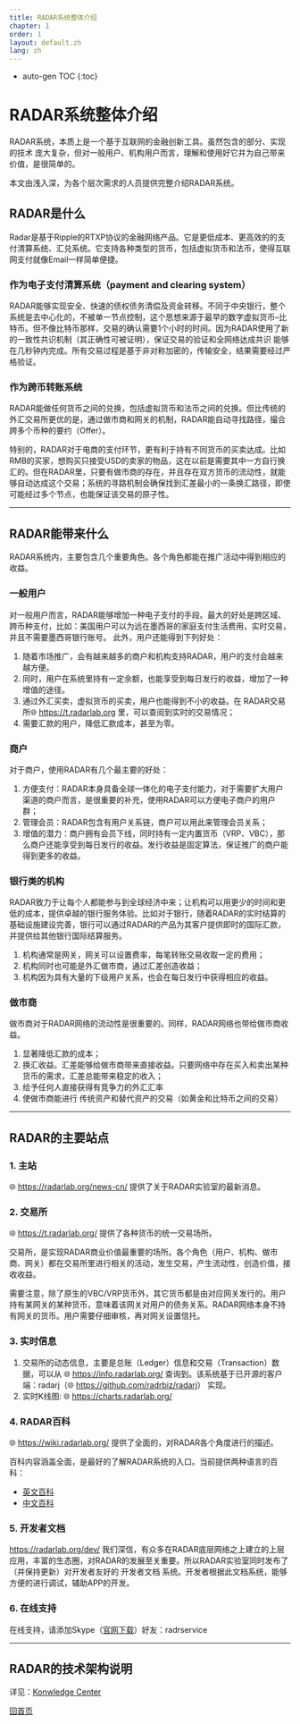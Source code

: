 ```yaml
---
title: RADAR系统整体介绍
chapter: 1
order: 1
layout: default.zh
lang: zh
---
```


* auto-gen TOC
{:toc}

# RADAR系统整体介绍

RADAR系统，本质上是一个基于互联网的金融创新工具。虽然包含的部分、实现的技术 庞大复杂，但对一般用户、机构用户而言，理解和使用好它并为自己带来价值，是很简单的。

本文由浅入深，为各个层次需求的人员提供完整介绍RADAR系统。

## RADAR是什么

Radar是基于Ripple的RTXP协议的金融网络产品。它是更低成本、更高效的的支付清算系统、汇兑系统。它支持各种类型的货币，包括虚拟货币和法币，使得互联网支付就像Email一样简单便捷。

### 作为电子支付清算系统（payment and clearing system）

RADAR能够实现安全、快速的债权债务清偿及资金转移。不同于中央银行，整个系统是去中心化的，不被单一节点控制，这个思想来源于最早的数字虚拟货币–比特币。但不像比特币那样，交易的确认需要1个小时的时间。因为RADAR使用了新的一致性共识机制（其正确性可被证明），保证交易的验证和全网络达成共识 能够在几秒钟内完成。所有交易过程是基于非对称加密的，传输安全，结果需要经过严格验证。

### 作为跨币转账系统

RADAR能做任何货币之间的兑换，包括虚拟货币和法币之间的兑换。但比传统的外汇交易所更优的是，通过做市商和网关的机制，RADAR能自动寻找路径，撮合跨多个币种的要约（Offer）。

特别的，RADAR对于电商的支付环节，更有利于持有不同货币的买卖达成。比如RMB的买家，想购买只接受USD的卖家的物品，这在以前是需要其中一方自行换汇的。但在RADAR里，只要有做市商的存在，并且存在双方货币的流动性，就能够自动达成这个交易；系统的寻路机制会确保找到汇差最小的一条换汇路径，即使可能经过多个节点，也能保证该交易的原子性。

------

## RADAR能带来什么

RADAR系统内，主要包含几个重要角色。各个角色都能在推广活动中得到相应的收益。

### 一般用户

对一般用户而言，RADAR能够增加一种电子支付的手段。最大的好处是跨区域、跨币种支付，比如：美国用户可以为远在墨西哥的家庭支付生活费用，实时交易，并且不需要墨西哥银行账号。 此外，用户还能得到下列好处：
  1. 随着市场推广，会有越来越多的商户和机构支持RADAR，用户的支付会越来越方便。
  2. 同时，用户在系统里持有一定余额，也能享受到每日发行的收益，增加了一种增值的途径。
  3. 通过外汇买卖，虚拟货币的买卖，用户也能得到不小的收益。在 RADAR交易所🌐 <https://t.radarlab.org> 里，可以查阅到实时的交易情况；
  4. 需要汇款的用户，降低汇款成本，甚至为零。

### 商户

对于商户，使用RADAR有几个最主要的好处：
  1. 方便支付：RADAR本身具备全球一体化的电子支付能力，对于需要扩大用户渠道的商户而言，是很重要的补充，使用RADAR可以方便电子商户的用户群；
  2. 管理会员：RADAR包含有用户关系链，商户可以用此来管理会员关系；
  3. 增值的潜力：商户拥有会员下线，同时持有一定内置货币（VRP、VBC），那么商户还能享受到每日发行的收益。发行收益是固定算法，保证推广的商户能得到更多的收益。 

### 银行类的机构

RADAR致力于让每个人都能参与到全球经济中来；让机构可以用更少的时间和更低的成本，提供卓越的银行服务体验。比如对于银行，随着RADAR的实时结算的基础设施建设完善，银行可以通过RADAR的产品为其客户提供即时的国际汇款，并提供给其他银行国际结算服务。
  1. 机构通常是网关，网关可以设置费率，每笔转账交易收取一定的费用；
  2. 机构同时也可能是外汇做市商，通过汇差创造收益；
  3. 机构因为具有大量的下级用户关系，也会在每日发行中获得相应的收益。

### 做市商

做市商对于RADAR网络的流动性是很重要的。同样，RADAR网络也带给做市商收益。
  1. 显著降低汇款的成本；
  2. 换汇收益。汇差能够给做市商带来直接收益。只要网络中存在买入和卖出某种货币的需求，汇差总能带来稳定的收入；
  3. 给予任何人直接获得有竞争力的外汇汇率
  4. 使做市商能进行 传统资产和替代资产的交易（如黄金和比特币之间的交易）


------

## RADAR的主要站点

### 1. 主站

🌐 <https://radarlab.org/news-cn/>  提供了关于RADAR实验室的最新消息。

### 2. 交易所

🌐 <https://t.radarlab.org/>  提供了各种货币的统一交易场所。

交易所，是实现RADAR商业价值最重要的场所。各个角色（用户、机构、做市商、网关）都在交易所里进行相关的活动，发生交易，产生流动性，创造价值，接收收益。

需要注意，除了原生的VBC/VRP货币外，其它货币都是由对应网关发行的。用户持有某网关的某种货币，意味着该网关对用户的债务关系。RADAR网络本身不持有网关的货币。用户需要仔细审核，再对网关设置信托。

### 3. 实时信息

  1. 交易所的动态信息，主要是总账（Ledger）信息和交易（Transaction）数据，可以从 🌐 <https://info.radarlab.org/> 查询到。该系统基于已开源的客户端：radarj（🌐 <https://github.com/radrbiz/radarj>） 实现。
  2. 实时K线图: 🌐 <https://charts.radarlab.org/>

### 4. RADAR百科

🌐  <https://wiki.radarlab.org/> 提供了全面的，对RADAR各个角度进行的描述。

百科内容涵盖全面，是最好的了解RADAR系统的入口。当前提供两种语言的百科：
  - [英文百科](https://wiki2.radarlab.org/en/)
  - [中文百科](https://wiki2.radarlab.org/zh/)

### 5. 开发者文档

<https://radarlab.org/dev/> 我们深信，有众多在RADAR底层网络之上建立的上层应用，丰富的生态圈，对RADAR的发展至关重要。所以RADAR实验室同时发布了（并保持更新）对开发者友好的 开发者文档 系统。开发者根据此文档系统，能够方便的进行调试，辅助APP的开发。

### 6. 在线支持

在线支持，请添加Skype（[官网下载](http://skype.gmw.cn/down/)）好友：radrservice

----

## RADAR的技术架构说明

详见：[Konwledge Center](https://wiki.radarlab.org/knowledge-center)

 [回首页](../../index)
